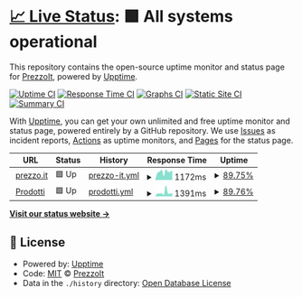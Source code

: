 # [📈 Live Status](https://PrezzoIt.github.io/status): <!--live status--> **🟩 All systems operational**

This repository contains the open-source uptime monitor and status page for [PrezzoIt](https://PrezzoIt.github.io/status), powered by [Upptime](https://github.com/upptime/upptime).

[![Uptime CI](https://github.com/koj-co/upptime/workflows/Uptime%20CI/badge.svg)](https://github.com/koj-co/upptime/actions?query=workflow%3A%22Uptime+CI%22)
[![Response Time CI](https://github.com/koj-co/upptime/workflows/Response%20Time%20CI/badge.svg)](https://github.com/koj-co/upptime/actions?query=workflow%3A%22Response+Time+CI%22)
[![Graphs CI](https://github.com/koj-co/upptime/workflows/Graphs%20CI/badge.svg)](https://github.com/koj-co/upptime/actions?query=workflow%3A%22Graphs+CI%22)
[![Static Site CI](https://github.com/koj-co/upptime/workflows/Static%20Site%20CI/badge.svg)](https://github.com/koj-co/upptime/actions?query=workflow%3A%22Static+Site+CI%22)
[![Summary CI](https://github.com/koj-co/upptime/workflows/Summary%20CI/badge.svg)](https://github.com/koj-co/upptime/actions?query=workflow%3A%22Summary+CI%22)

With [Upptime](https://upptime.js.org), you can get your own unlimited and free uptime monitor and status page, powered entirely by a GitHub repository. We use [Issues](https://github.com/PrezzoIt/status/issues) as incident reports, [Actions](https://github.com/PrezzoIt/status/actions) as uptime monitors, and [Pages](https://PrezzoIt.github.io/status) for the status page.

<!--start: status pages-->
<!-- This summary is generated by Upptime (https://github.com/upptime/upptime) -->
<!-- Do not edit this manually, your changes will be overwritten -->
<!-- prettier-ignore -->
| URL | Status | History | Response Time | Uptime |
| --- | ------ | ------- | ------------- | ------ |
| <img alt="" src="https://favicons.githubusercontent.com/prezzo.it" height="13"> [prezzo.it](https://prezzo.it/) | 🟩 Up | [prezzo-it.yml](https://github.com/PrezzoIt/status/commits/master/history/prezzo-it.yml) | <details><summary><img alt="Response time graph" src="./graphs/prezzo-it/response-time-week.png" height="20"> 1172ms</summary><br><a href="https://prezzoit.github.io/status/history/prezzo-it"><img alt="Response time 1595" src="https://img.shields.io/endpoint?url=https%3A%2F%2Fraw.githubusercontent.com%2FPrezzoIt%2Fstatus%2Fmaster%2Fapi%2Fprezzo-it%2Fresponse-time.json"></a><br><a href="https://prezzoit.github.io/status/history/prezzo-it"><img alt="24-hour response time 1176" src="https://img.shields.io/endpoint?url=https%3A%2F%2Fraw.githubusercontent.com%2FPrezzoIt%2Fstatus%2Fmaster%2Fapi%2Fprezzo-it%2Fresponse-time-day.json"></a><br><a href="https://prezzoit.github.io/status/history/prezzo-it"><img alt="7-day response time 1172" src="https://img.shields.io/endpoint?url=https%3A%2F%2Fraw.githubusercontent.com%2FPrezzoIt%2Fstatus%2Fmaster%2Fapi%2Fprezzo-it%2Fresponse-time-week.json"></a><br><a href="https://prezzoit.github.io/status/history/prezzo-it"><img alt="30-day response time 1595" src="https://img.shields.io/endpoint?url=https%3A%2F%2Fraw.githubusercontent.com%2FPrezzoIt%2Fstatus%2Fmaster%2Fapi%2Fprezzo-it%2Fresponse-time-month.json"></a><br><a href="https://prezzoit.github.io/status/history/prezzo-it"><img alt="1-year response time 1595" src="https://img.shields.io/endpoint?url=https%3A%2F%2Fraw.githubusercontent.com%2FPrezzoIt%2Fstatus%2Fmaster%2Fapi%2Fprezzo-it%2Fresponse-time-year.json"></a></details> | <details><summary><a href="https://prezzoit.github.io/status/history/prezzo-it">89.75%</a></summary><a href="https://prezzoit.github.io/status/history/prezzo-it"><img alt="All-time uptime 93.24%" src="https://img.shields.io/endpoint?url=https%3A%2F%2Fraw.githubusercontent.com%2FPrezzoIt%2Fstatus%2Fmaster%2Fapi%2Fprezzo-it%2Fuptime.json"></a><br><a href="https://prezzoit.github.io/status/history/prezzo-it"><img alt="24-hour uptime 100.00%" src="https://img.shields.io/endpoint?url=https%3A%2F%2Fraw.githubusercontent.com%2FPrezzoIt%2Fstatus%2Fmaster%2Fapi%2Fprezzo-it%2Fuptime-day.json"></a><br><a href="https://prezzoit.github.io/status/history/prezzo-it"><img alt="7-day uptime 89.75%" src="https://img.shields.io/endpoint?url=https%3A%2F%2Fraw.githubusercontent.com%2FPrezzoIt%2Fstatus%2Fmaster%2Fapi%2Fprezzo-it%2Fuptime-week.json"></a><br><a href="https://prezzoit.github.io/status/history/prezzo-it"><img alt="30-day uptime 93.24%" src="https://img.shields.io/endpoint?url=https%3A%2F%2Fraw.githubusercontent.com%2FPrezzoIt%2Fstatus%2Fmaster%2Fapi%2Fprezzo-it%2Fuptime-month.json"></a><br><a href="https://prezzoit.github.io/status/history/prezzo-it"><img alt="1-year uptime 93.24%" src="https://img.shields.io/endpoint?url=https%3A%2F%2Fraw.githubusercontent.com%2FPrezzoIt%2Fstatus%2Fmaster%2Fapi%2Fprezzo-it%2Fuptime-year.json"></a></details>
| <img alt="" src="https://favicons.githubusercontent.com/prodotti.prezzo.it" height="13"> [Prodotti](https://prodotti.prezzo.it/) | 🟩 Up | [prodotti.yml](https://github.com/PrezzoIt/status/commits/master/history/prodotti.yml) | <details><summary><img alt="Response time graph" src="./graphs/prodotti/response-time-week.png" height="20"> 1391ms</summary><br><a href="https://prezzoit.github.io/status/history/prodotti"><img alt="Response time 1716" src="https://img.shields.io/endpoint?url=https%3A%2F%2Fraw.githubusercontent.com%2FPrezzoIt%2Fstatus%2Fmaster%2Fapi%2Fprodotti%2Fresponse-time.json"></a><br><a href="https://prezzoit.github.io/status/history/prodotti"><img alt="24-hour response time 1026" src="https://img.shields.io/endpoint?url=https%3A%2F%2Fraw.githubusercontent.com%2FPrezzoIt%2Fstatus%2Fmaster%2Fapi%2Fprodotti%2Fresponse-time-day.json"></a><br><a href="https://prezzoit.github.io/status/history/prodotti"><img alt="7-day response time 1391" src="https://img.shields.io/endpoint?url=https%3A%2F%2Fraw.githubusercontent.com%2FPrezzoIt%2Fstatus%2Fmaster%2Fapi%2Fprodotti%2Fresponse-time-week.json"></a><br><a href="https://prezzoit.github.io/status/history/prodotti"><img alt="30-day response time 1716" src="https://img.shields.io/endpoint?url=https%3A%2F%2Fraw.githubusercontent.com%2FPrezzoIt%2Fstatus%2Fmaster%2Fapi%2Fprodotti%2Fresponse-time-month.json"></a><br><a href="https://prezzoit.github.io/status/history/prodotti"><img alt="1-year response time 1716" src="https://img.shields.io/endpoint?url=https%3A%2F%2Fraw.githubusercontent.com%2FPrezzoIt%2Fstatus%2Fmaster%2Fapi%2Fprodotti%2Fresponse-time-year.json"></a></details> | <details><summary><a href="https://prezzoit.github.io/status/history/prodotti">89.76%</a></summary><a href="https://prezzoit.github.io/status/history/prodotti"><img alt="All-time uptime 93.13%" src="https://img.shields.io/endpoint?url=https%3A%2F%2Fraw.githubusercontent.com%2FPrezzoIt%2Fstatus%2Fmaster%2Fapi%2Fprodotti%2Fuptime.json"></a><br><a href="https://prezzoit.github.io/status/history/prodotti"><img alt="24-hour uptime 100.00%" src="https://img.shields.io/endpoint?url=https%3A%2F%2Fraw.githubusercontent.com%2FPrezzoIt%2Fstatus%2Fmaster%2Fapi%2Fprodotti%2Fuptime-day.json"></a><br><a href="https://prezzoit.github.io/status/history/prodotti"><img alt="7-day uptime 89.76%" src="https://img.shields.io/endpoint?url=https%3A%2F%2Fraw.githubusercontent.com%2FPrezzoIt%2Fstatus%2Fmaster%2Fapi%2Fprodotti%2Fuptime-week.json"></a><br><a href="https://prezzoit.github.io/status/history/prodotti"><img alt="30-day uptime 93.13%" src="https://img.shields.io/endpoint?url=https%3A%2F%2Fraw.githubusercontent.com%2FPrezzoIt%2Fstatus%2Fmaster%2Fapi%2Fprodotti%2Fuptime-month.json"></a><br><a href="https://prezzoit.github.io/status/history/prodotti"><img alt="1-year uptime 93.13%" src="https://img.shields.io/endpoint?url=https%3A%2F%2Fraw.githubusercontent.com%2FPrezzoIt%2Fstatus%2Fmaster%2Fapi%2Fprodotti%2Fuptime-year.json"></a></details>

<!--end: status pages-->

[**Visit our status website →**](https://PrezzoIt.github.io/status)

## 📄 License

- Powered by: [Upptime](https://github.com/upptime/upptime)
- Code: [MIT](./LICENSE) © [PrezzoIt](https://PrezzoIt.github.io/status)
- Data in the `./history` directory: [Open Database License](https://opendatacommons.org/licenses/odbl/1-0/)

